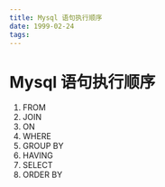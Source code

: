 ```yaml
---
title: Mysql 语句执行顺序
date: 1999-02-24
tags:
---
```


# Mysql 语句执行顺序

1. FROM
2. JOIN
3. ON
4. WHERE
5. GROUP BY
6. HAVING
7. SELECT
8. ORDER BY
